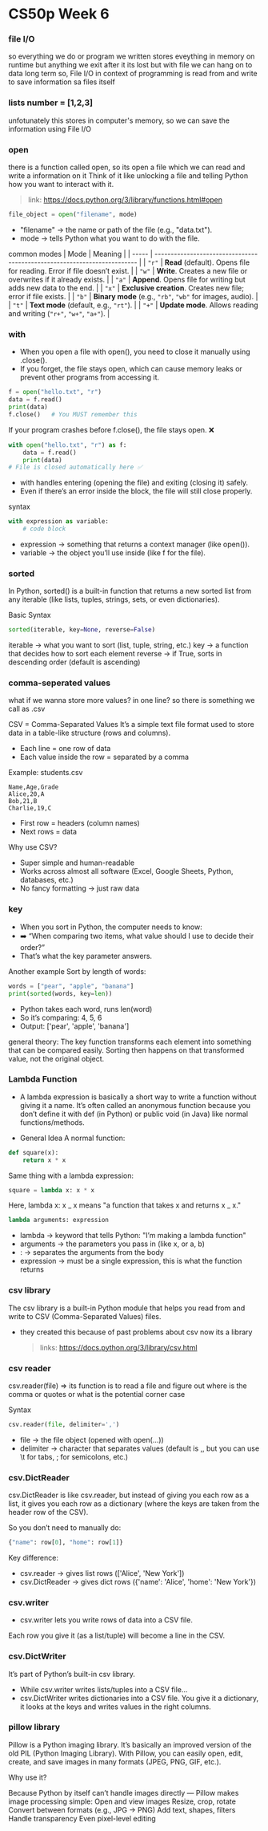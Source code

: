 # CS50p Week 6

### file I/O

so everything we do or program we written stores eveything in memory on runtime but anything we exit after it its lost but with file we can hang on to data long term so, File I/O in context of programming is read from and write to save information sa files itself

### lists number = [1,2,3]

unfotunately this stores in computer's memory, so we can save the information using File I/O

### open

there is a function called open, so its open a file which we can read and write a information on it
Think of it like unlocking a file and telling Python how you want to interact with it.

> link: https://docs.python.org/3/library/functions.html#open

```python
file_object = open("filename", mode)
```

- "filename" → the name or path of the file (e.g., "data.txt").
- mode → tells Python what you want to do with the file.

common modes
| Mode | Meaning |
| ----- | ------------------------------------------------------------------------ |
| `"r"` | **Read** (default). Opens file for reading. Error if file doesn’t exist. |
| `"w"` | **Write**. Creates a new file or overwrites if it already exists. |
| `"a"` | **Append**. Opens file for writing but adds new data to the end. |
| `"x"` | **Exclusive creation**. Creates new file; error if file exists. |
| `"b"` | **Binary mode** (e.g., `"rb"`, `"wb"` for images, audio). |
| `"t"` | **Text mode** (default, e.g., `"rt"`). |
| `"+"` | **Update mode**. Allows reading and writing (`"r+"`, `"w+"`, `"a+"`). |

### with

- When you open a file with open(), you need to close it manually using .close().
- If you forget, the file stays open, which can cause memory leaks or prevent other programs from accessing it.

```python
f = open("hello.txt", "r")
data = f.read()
print(data)
f.close()   # You MUST remember this
```

If your program crashes before f.close(), the file stays open. ❌

```python
with open("hello.txt", "r") as f:
    data = f.read()
    print(data)
# File is closed automatically here ✅
```

- with handles entering (opening the file) and exiting (closing it) safely.
- Even if there’s an error inside the block, the file will still close properly.

syntax

```python
with expression as variable:
    # code block
```

- expression → something that returns a context manager (like open()).
- variable → the object you’ll use inside (like f for the file).

### sorted

In Python, sorted() is a built-in function that returns a new sorted list from any iterable (like lists, tuples, strings, sets, or even dictionaries).

Basic Syntax

```python
sorted(iterable, key=None, reverse=False)
```

iterable → what you want to sort (list, tuple, string, etc.)
key → a function that decides how to sort each element
reverse → if True, sorts in descending order (default is ascending)

### comma-seperated values

what if we wanna store more values? in one line?
so there is something we call as .csv

CSV = Comma-Separated Values
It’s a simple text file format used to store data in a table-like structure (rows and columns).

- Each line = one row of data
- Each value inside the row = separated by a comma

Example: students.csv

```code
Name,Age,Grade
Alice,20,A
Bob,21,B
Charlie,19,C
```

- First row = headers (column names)
- Next rows = data

Why use CSV?

- Super simple and human-readable
- Works across almost all software (Excel, Google Sheets, Python, databases, etc.)
- No fancy formatting → just raw data

### key

- When you sort in Python, the computer needs to know:
- ➡️ “When comparing two items, what value should I use to decide their order?”
- That’s what the key parameter answers.

Another example
Sort by length of words:

```python
words = ["pear", "apple", "banana"]
print(sorted(words, key=len))
```

- Python takes each word, runs len(word)
- So it’s comparing: 4, 5, 6
- Output: ['pear', 'apple', 'banana']

general theory:
The key function transforms each element into something that can be compared easily.
Sorting then happens on that transformed value, not the original object.

### Lambda Function

- A lambda expression is basically a short way to write a function without giving it a name.
  It’s often called an anonymous function because you don’t define it with def (in Python) or public void (in Java) like normal functions/methods.

- General Idea
  A normal function:

```python
def square(x):
    return x * x
```

Same thing with a lambda expression:

```python
square = lambda x: x * x
```

Here, lambda x: x _ x means "a function that takes x and returns x _ x."

```python
lambda arguments: expression
```

- lambda → keyword that tells Python: "I’m making a lambda function"
- arguments → the parameters you pass in (like x, or a, b)
- : → separates the arguments from the body
- expression → must be a single expression, this is what the function returns

### csv library

The csv library is a built-in Python module that helps you read from and write to CSV (Comma-Separated Values) files.

- they created this because of past problems about csv now its a library
  > links: https://docs.python.org/3/library/csv.html

### csv reader

csv.reader(file) => its function is to read a file and figure out where is the comma or quotes or what is the potential corner case

Syntax

```python
csv.reader(file, delimiter=',')
```

- file → the file object (opened with open(...))
- delimiter → character that separates values (default is ,, but you can use \t for tabs, ; for semicolons, etc.)

### csv.DictReader

csv.DictReader is like csv.reader, but instead of giving you each row as a list, it gives you each row as a dictionary (where the keys are taken from the header row of the CSV).

So you don’t need to manually do:

```python
{"name": row[0], "home": row[1]}
```

Key difference:

- csv.reader → gives list rows (['Alice', 'New York'])
- csv.DictReader → gives dict rows ({'name': 'Alice', 'home': 'New York'})

### csv.writer

- csv.writer lets you write rows of data into a CSV file.

Each row you give it (as a list/tuple) will become a line in the CSV.

### csv.DictWriter

It’s part of Python’s built-in csv library.

- While csv.writer writes lists/tuples into a CSV file…
- csv.DictWriter writes dictionaries into a CSV file.
  You give it a dictionary, it looks at the keys and writes values in the right columns.

### pillow library

Pillow is a Python imaging library.
It’s basically an improved version of the old PIL (Python Imaging Library).
With Pillow, you can easily open, edit, create, and save images in many formats (JPEG, PNG, GIF, etc.).

Why use it?

Because Python by itself can’t handle images directly — Pillow makes image processing simple:
Open and view images
Resize, crop, rotate
Convert between formats (e.g., JPG → PNG)
Add text, shapes, filters
Handle transparency
Even pixel-level editing

